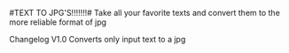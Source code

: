 #TEXT TO JPG'S!!!!!!!#
Take all your favorite texts and convert them to the more reliable format of jpg

Changelog
V1.0 Converts only input text to a jpg
